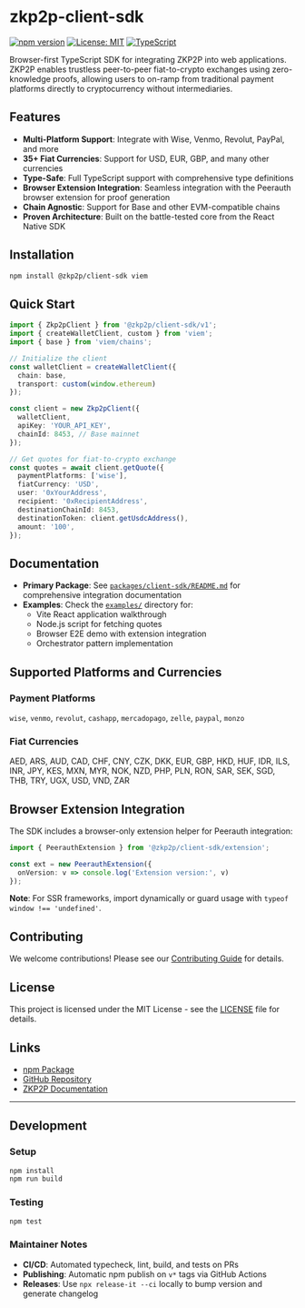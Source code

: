 # zkp2p-client-sdk

[![npm version](https://img.shields.io/npm/v/@zkp2p/client-sdk.svg)](https://www.npmjs.com/package/@zkp2p/client-sdk)
[![License: MIT](https://img.shields.io/badge/License-MIT-yellow.svg)](https://opensource.org/licenses/MIT)
[![TypeScript](https://img.shields.io/badge/TypeScript-5.0%2B-blue)](https://www.typescriptlang.org/)

Browser-first TypeScript SDK for integrating ZKP2P into web applications. ZKP2P enables trustless peer-to-peer fiat-to-crypto exchanges using zero-knowledge proofs, allowing users to on-ramp from traditional payment platforms directly to cryptocurrency without intermediaries.

## Features

- **Multi-Platform Support**: Integrate with Wise, Venmo, Revolut, PayPal, and more
- **35+ Fiat Currencies**: Support for USD, EUR, GBP, and many other currencies
- **Type-Safe**: Full TypeScript support with comprehensive type definitions
- **Browser Extension Integration**: Seamless integration with the Peerauth browser extension for proof generation
- **Chain Agnostic**: Support for Base and other EVM-compatible chains
- **Proven Architecture**: Built on the battle-tested core from the React Native SDK

## Installation

```bash
npm install @zkp2p/client-sdk viem
```

## Quick Start

```typescript
import { Zkp2pClient } from '@zkp2p/client-sdk/v1';
import { createWalletClient, custom } from 'viem';
import { base } from 'viem/chains';

// Initialize the client
const walletClient = createWalletClient({
  chain: base,
  transport: custom(window.ethereum)
});

const client = new Zkp2pClient({
  walletClient,
  apiKey: 'YOUR_API_KEY',
  chainId: 8453, // Base mainnet
});

// Get quotes for fiat-to-crypto exchange
const quotes = await client.getQuote({
  paymentPlatforms: ['wise'],
  fiatCurrency: 'USD',
  user: '0xYourAddress',
  recipient: '0xRecipientAddress',
  destinationChainId: 8453,
  destinationToken: client.getUsdcAddress(),
  amount: '100',
});
```

## Documentation

- **Primary Package**: See [`packages/client-sdk/README.md`](packages/client-sdk/README.md) for comprehensive integration documentation
- **Examples**: Check the [`examples/`](examples/) directory for:
  - Vite React application walkthrough
  - Node.js script for fetching quotes
  - Browser E2E demo with extension integration
  - Orchestrator pattern implementation

## Supported Platforms and Currencies

### Payment Platforms
`wise`, `venmo`, `revolut`, `cashapp`, `mercadopago`, `zelle`, `paypal`, `monzo`

### Fiat Currencies
AED, ARS, AUD, CAD, CHF, CNY, CZK, DKK, EUR, GBP, HKD, HUF, IDR, ILS, INR, JPY, KES, MXN, MYR, NOK, NZD, PHP, PLN, RON, SAR, SEK, SGD, THB, TRY, UGX, USD, VND, ZAR

## Browser Extension Integration

The SDK includes a browser-only extension helper for Peerauth integration:

```typescript
import { PeerauthExtension } from '@zkp2p/client-sdk/extension';

const ext = new PeerauthExtension({
  onVersion: v => console.log('Extension version:', v)
});
```

**Note**: For SSR frameworks, import dynamically or guard usage with `typeof window !== 'undefined'`.

## Contributing

We welcome contributions! Please see our [Contributing Guide](CONTRIBUTING.md) for details.

## License

This project is licensed under the MIT License - see the [LICENSE](LICENSE) file for details.

## Links

- [npm Package](https://www.npmjs.com/package/@zkp2p/client-sdk)
- [GitHub Repository](https://github.com/zkp2p/zkp2p-client-sdk)
- [ZKP2P Documentation](https://docs.zkp2p.xyz)

---

## Development

### Setup
```bash
npm install
npm run build
```

### Testing
```bash
npm test
```

### Maintainer Notes
- **CI/CD**: Automated typecheck, lint, build, and tests on PRs
- **Publishing**: Automatic npm publish on `v*` tags via GitHub Actions
- **Releases**: Use `npx release-it --ci` locally to bump version and generate changelog
